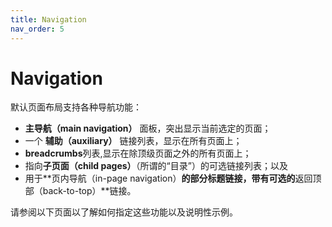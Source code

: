 ```yaml
---
title: Navigation
nav_order: 5
---
```


# Navigation

默认页面布局支持各种导航功能：

* **主导航（main navigation）** 面板，突出显示当前选定的页面；
* 一个 **辅助（auxiliary）** 链接列表，显示在所有页面上；
* **breadcrumbs**列表,显示在除顶级页面之外的所有页面上；
* 指向**子页面（child pages）**（所谓的“目录”）的可选链接列表；以及
* 用于**页内导航（in-page navigation）**的部分标题链接，带有可选的**返回顶部（back-to-top）**链接。

请参阅以下页面以了解如何指定这些功能以及说明性示例。
